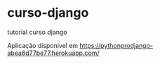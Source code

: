 # curso-django

tutorial curso django

Aplicação disponivel em https://pythonprodjango-abea6d77be77.herokuapp.com/